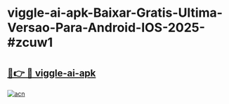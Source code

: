 # viggle-ai-apk-Baixar-Gratis-Ultima-Versao-Para-Android-IOS-2025-#zcuw1

# <h2><a href="https://ainizakaria.my?title=viggle-ai-apk&ref=24M">🔗👉 🔴 viggle-ai-apk</a></h2>

[![acn](https://github.com/user-attachments/assets/0f9c940e-d8b0-45ae-aac7-cd30a18b3e1c)](https://ainizakaria.my?title=viggle-ai-apk&ref=24M)

